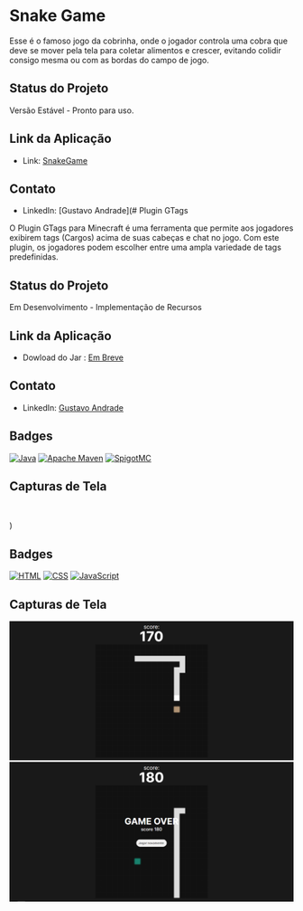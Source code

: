 # Snake Game

Esse é o famoso jogo da cobrinha, onde o jogador controla uma cobra que deve se mover pela tela para coletar alimentos e crescer, evitando colidir consigo mesma ou com as bordas do campo de jogo.

## Status do Projeto

Versão Estável - Pronto para uso.

## Link da Aplicação

- Link: [SnakeGame](https://snakegame-umber.vercel.app/)

## Contato

- LinkedIn: [Gustavo Andrade](# Plugin GTags

O Plugin GTags para Minecraft é uma ferramenta que permite aos jogadores exibirem tags (Cargos) acima de suas cabeças e chat no jogo. Com este plugin, os jogadores podem escolher entre uma ampla variedade de tags predefinidas.


## Status do Projeto

Em Desenvolvimento - Implementação de Recursos

## Link da Aplicação

- Dowload do Jar : [Em Breve]()

## Contato

- LinkedIn: [Gustavo Andrade](https://www.linkedin.com/in/gustavoandradec/)

## Badges

[![Java](https://img.shields.io/badge/Java-%23ED8B00.svg?style=for-the-badge&logo=java&logoColor=white)](https://www.java.com/)
[![Apache Maven](https://img.shields.io/badge/Apache%20Maven-%23C71A36.svg?style=for-the-badge&logo=apache-maven&logoColor=white)](https://maven.apache.org/)
[![SpigotMC](https://img.shields.io/badge/SpigotMC-%2367A735.svg?style=for-the-badge)](https://www.spigotmc.org/)


## Capturas de Tela

![]()

)

## Badges

[![HTML](https://img.shields.io/badge/HTML-%23E34F26.svg?style=for-the-badge&logo=html5&logoColor=white)](https://developer.mozilla.org/en-US/docs/Web/HTML)
[![CSS](https://img.shields.io/badge/CSS-%231572B6.svg?style=for-the-badge&logo=css3&logoColor=white)](https://developer.mozilla.org/en-US/docs/Web/CSS)
[![JavaScript](https://img.shields.io/badge/JavaScript-%23323330.svg?style=for-the-badge&logo=javascript&logoColor=%23F7DF1E)](https://developer.mozilla.org/en-US/docs/Web/JavaScript)


## Capturas de Tela

![](/README%20Img//Snake1.png)
![](/README%20Img//Snake2.png)
